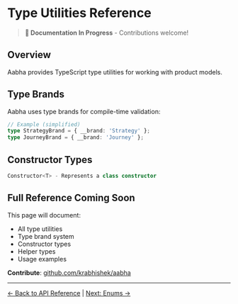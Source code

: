 # Type Utilities Reference

> **📝 Documentation In Progress** - Contributions welcome!

## Overview

Aabha provides TypeScript type utilities for working with product models.

## Type Brands

Aabha uses type brands for compile-time validation:

```typescript
// Example (simplified)
type StrategyBrand = { __brand: 'Strategy' };
type JourneyBrand = { __brand: 'Journey' };
```

## Constructor Types

```typescript
Constructor<T> - Represents a class constructor
```

## Full Reference Coming Soon

This page will document:
- All type utilities
- Type brand system
- Constructor types
- Helper types
- Usage examples

**Contribute**: [github.com/krabhishek/aabha](https://github.com/krabhishek/aabha)

---

[← Back to API Reference](./README.md) | [Next: Enums →](./enums.md)
